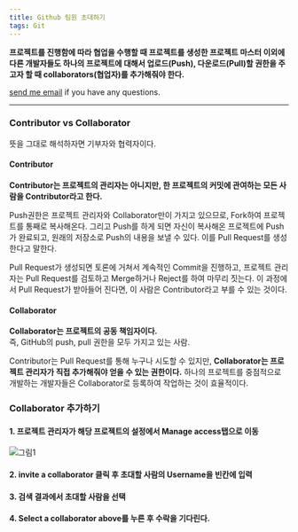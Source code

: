 ```yaml
---
title: Github 팀원 초대하기
tags: Git
---
```


**프로젝트를 진행함에 따라 협업을 수행할 때 프로젝트를 생성한 프로젝트 마스터 이외에 다른 개발자들도 하나의 프로젝트에 대해서 업로드(Push), 다운로드(Pull)할 권한을 주고자 할 때 collaborators(협업자)를 추가해줘야 한다.**  

[send me email](mailto:jewel7492@gmail.com) if you have any questions.

<!--more-->

---

### Contributor vs Collaborator

뜻을 그대로 해석하자면 기부자와 협력자이다.  

#### Contributor  
**Contributor는 프로젝트의 관리자는 아니지만, 한 프로젝트의 커밋에 관여하는 모든 사람을 Contributor라고 한다.**  

Push권한은 프로젝트 관리자와 Collaborator만이 가지고 있으므로, Fork하여 프로젝트를 통째로 복사해온다. 그리고 Push를 하게 되면 자신이 복사해온 프로젝트에 Push가 완료되고, 원래의 저장소로 Push의 내용을 보낼 수 있다. 이를 Pull Request를 생성한다고 말한다.

Pull Request가 생성되면 토론에 거쳐서 계속적인 Commit을 진행하고, 프로젝트 관리자는 Pull Request를 검토하고 Merge하거나 Reject를 하여 마무리 짓는다.
이 과정에서 Pull Request가 받아들어 진다면, 이 사람은 Contributor라고 부를 수 있는 것이다.

#### Collaborator  
**Collaborator는 프로젝트의 공동 책임자이다.**  
즉, GitHub의 push, pull 권한을 모두 가지고 있는 사람.  

Contributor는 Pull Request를 통해 누구나 시도할 수 있지만, **Collaborator는 프로젝트 관리자가 직접 추가해줘야 얻을 수 있는 권한이다.** 하나의 프로젝트를 중점적으로 개발하는 개발자들은 Collaborator로 등록하여 작업하는 것이 효율적이다.

### Collaborator 추가하기  

#### 1. 프로젝트 관리자가 해당 프로젝트의 설정에서 Manage access탭으로 이동  
![그림1](/assets/Github/Github_팀원초대/1.PNG)  

#### 2. invite a collaborator 클릭 후 초대할 사람의 Username을 빈칸에 입력  
#### 3. 검색 결과에서 초대할 사람을 선택  
#### 4. Select a collaborator above를 누른 후 수락을 기다린다.  